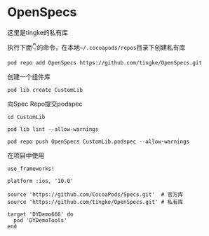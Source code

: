 # OpenSpecs

这里是tingke的私有库

执行下面👇的命令，在本地`~/.cocoapods/repos`目录下创建私有库
	
```
pod repo add OpenSpecs https://github.com/tingke/OpenSpecs.git
```

创建一个组件库

```
pod lib create CustomLib
```

向Spec Repo提交podspec

```
cd CustomLib

pod lib lint --allow-warnings

pod repo push OpenSpecs CustomLib.podspec --allow-warnings
```

在项目中使用

```
use_frameworks!

platform :ios, '10.0'

source 'https://github.com/CocoaPods/Specs.git'  # 官方库
source 'https://github.com/tingke/OpenSpecs.git' # 私有库

target 'DYDemo666' do
  pod 'DYDemoTools'
end
```